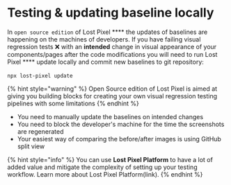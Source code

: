# Testing & updating baseline locally

In `open source edition` of Lost Pixel **** the updates of baselines are happening on the machines of developers. If you have failing visual regression tests ❌ with an **intended** change in visual appearance of your components/pages after the code modifications you will need to run Lost Pixel **** update locally and commit new baselines to git repository:\
\
`npx lost-pixel update`

{% hint style="warning" %}
Open Source edition of Lost Pixel is aimed at giving you building blocks for creating your own visual regression testing pipelines with some limitations
{% endhint %}

* You need to manually update the baselines on intended changes&#x20;
* You need to block the developer's machine for the time the screenshots are regenerated
* Your easiest way of comparing the before/after images is using GitHub split view

{% hint style="info" %}
You can use **Lost Pixel Platform** to have a lot of added value and mitigate the complexity of setting up your testing workflow. Learn more about Lost Pixel Platform(link).
{% endhint %}

